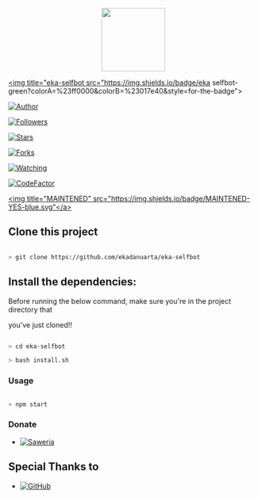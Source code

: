 <p align="center">

<img src="https://static.wikia.nocookie.net/kenja-no-mago/images/8/85/Sizilien_von_klode_1.jpg/revision/latest/top-crop/width/300/height/300?cb=20190417164406" width="128" height="128"/>

</p>

<p align="center">

<a href="#"><img title="eka-selfbot src="https://img.shields.io/badge/eka selfbot-green?colorA=%23ff0000&colorB=%23017e40&style=for-the-badge"></a>

</p>

<p align="center">

<a href="https://github.com/ekadanuarta"><img title="Author" src="https://img.shields.io/badge/Author-Eka Gans-red.svg?style=for-the-badge&logo=github"></a>

</p>

<p align="center">

<a href="https://github.com/ekadanuarta/followers"><img title="Followers" src="https://img.shields.io/github/followers/ekadanuarta?color=blue&style=flat-square"></a>

<a href="https://github.com/ekadanuarta/eka-selfbot/stargazers/"><img title="Stars" src="https://img.shields.io/github/stars/ekadanuarta/eka-selfbot?color=red&style=flat-square"></a>

<a href="https://github.com/ekadanuarta/eka-selfbot/network/members"><img title="Forks" src="https://img.shields.io/github/forks/ekadanuarta/eka-selfbot?color=red&style=flat-square"></a>

<a href="https://github.com/ekadanuarta/eka-selfbot/watchers"><img title="Watching" src="https://img.shields.io/github/watchers/ekadanuarta/eka-selfbot?label=Watchers&color=blue&style=flat-square"></a>

<a href="https://www.codefactor.io/repository/github/ekadanuarta/termux-wabot"><img src="https://www.codefactor.io/repository/github/ekadanuarta/eka-selfbot/badge" alt="CodeFactor" /></a>

<a href="#"><img title="MAINTENED" src="https://img.shields.io/badge/MAINTENED-YES-blue.svg"</a>

</p>

## Clone this project

```bash

> git clone https://github.com/ekadanuarta/eka-selfbot

```

## Install the dependencies:

Before running the below command, make sure you're in the project directory that

you've just cloned!!

```bash

> cd eka-selfbot

> bash install.sh

```

### Usage

```bash

> npm start

```
  
### Donate

* <a href="https://saweria.co/donate/Ekadanuarta"><img alt="Saweria" src="https://img.shields.io/badge/Saweria-F16061?style=for-the-badge&logo=ko-fi&logoColor=white" /></a>
  
## Special Thanks to

* <a href="https://github.com/adiwajshing/Baileys"><img alt="GitHub" src="https://img.shields.io/badge/adiwajshing/Baileys%20-%23121011.svg?&style=for-the-badge&logo=github&logoColor=white"/></a>
